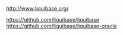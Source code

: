 
http://www.liquibase.org/

https://github.com/liquibase/liquibase
https://github.com/liquibase/liquibase-oracle





